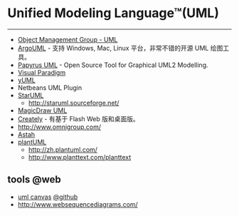 
# Unified Modeling Language™(UML)

----

* [Object Management Group - UML](http://www.uml.org/)
* [ArgoUML](http://argouml.tigris.org/) - 支持 Windows, Mac, Linux 平台，非常不错的开源 UML 绘图工具。
* [Papyrus UML](http://www.papyrusuml.org) - Open Source Tool for Graphical UML2 Modelling.
* [Visual Paradigm](http://www.visual-paradigm.com/)
* [yUML](http://yuml.me)
* Netbeans UML Plugin
* [StarUML](http://staruml.io/)
  * http://staruml.sourceforge.net/
* [MagicDraw UML](http://www.nomagic.com/products/magicdraw.html)
* [Creately](http://creately.com/) - 有基于 Flash Web 版和桌面版。
* http://www.omnigroup.com/
* [Astah](http://astah.net/)
* [plantUML](http://plantuml.com/)
  * http://zh.plantuml.com/
  * http://www.planttext.com/planttext

## tools @web

* [uml canvas](http://umlcanvas.org/)
    [@github](https://github.com/christophevg/UmlCanvas)
* http://www.websequencediagrams.com/
